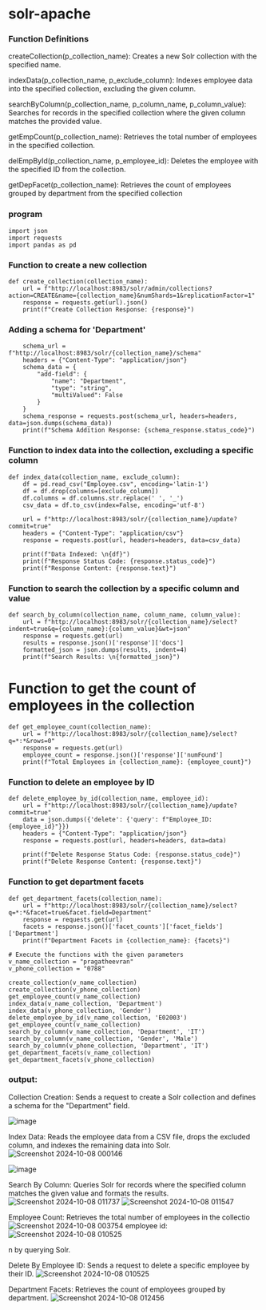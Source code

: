 # solr-apache
### Function Definitions
createCollection(p_collection_name):
Creates a new Solr collection with the specified name.

indexData(p_collection_name, p_exclude_column):
Indexes employee data into the specified collection, excluding the given column.

searchByColumn(p_collection_name, p_column_name, p_column_value):
Searches for records in the specified collection where the given column matches the provided value.

getEmpCount(p_collection_name):
Retrieves the total number of employees in the specified collection.

delEmpById(p_collection_name, p_employee_id):
Deletes the employee with the specified ID from the collection.

getDepFacet(p_collection_name):
Retrieves the count of employees grouped by department from the specified collection
### program
```
import json
import requests
import pandas as pd
```
### Function to create a new collection
```
def create_collection(collection_name):
    url = f"http://localhost:8983/solr/admin/collections?action=CREATE&name={collection_name}&numShards=1&replicationFactor=1"
    response = requests.get(url).json()
    print(f"Create Collection Response: {response}")
```
### Adding a schema for 'Department'
```
    schema_url = f"http://localhost:8983/solr/{collection_name}/schema"
    headers = {"Content-Type": "application/json"}
    schema_data = {
        "add-field": {
            "name": "Department",
            "type": "string",
            "multiValued": False
        }
    }
    schema_response = requests.post(schema_url, headers=headers, data=json.dumps(schema_data))
    print(f"Schema Addition Response: {schema_response.status_code}")
```
### Function to index data into the collection, excluding a specific column
```
def index_data(collection_name, exclude_column):
    df = pd.read_csv("Employee.csv", encoding='latin-1')
    df = df.drop(columns=[exclude_column])
    df.columns = df.columns.str.replace(' ', '_')
    csv_data = df.to_csv(index=False, encoding='utf-8')

    url = f"http://localhost:8983/solr/{collection_name}/update?commit=true"
    headers = {"Content-Type": "application/csv"}
    response = requests.post(url, headers=headers, data=csv_data)
    
    print(f"Data Indexed: \n{df}")
    print(f"Response Status Code: {response.status_code}")
    print(f"Response Content: {response.text}")
```
### Function to search the collection by a specific column and value
```
def search_by_column(collection_name, column_name, column_value):
    url = f"http://localhost:8983/solr/{collection_name}/select?indent=true&q={column_name}:{column_value}&wt=json"
    response = requests.get(url)
    results = response.json()['response']['docs']
    formatted_json = json.dumps(results, indent=4)
    print(f"Search Results: \n{formatted_json}")
```
# Function to get the count of employees in the collection
```
def get_employee_count(collection_name):
    url = f"http://localhost:8983/solr/{collection_name}/select?q=*:*&rows=0"
    response = requests.get(url)
    employee_count = response.json()['response']['numFound']
    print(f"Total Employees in {collection_name}: {employee_count}")
```
### Function to delete an employee by ID
```
def delete_employee_by_id(collection_name, employee_id):
    url = f"http://localhost:8983/solr/{collection_name}/update?commit=true"
    data = json.dumps({'delete': {'query': f"Employee_ID:{employee_id}"}})
    headers = {"Content-Type": "application/json"}
    response = requests.post(url, headers=headers, data=data)
    
    print(f"Delete Response Status Code: {response.status_code}")
    print(f"Delete Response Content: {response.text}")
```
### Function to get department facets
```
def get_department_facets(collection_name):
    url = f"http://localhost:8983/solr/{collection_name}/select?q=*:*&facet=true&facet.field=Department"
    response = requests.get(url)
    facets = response.json()['facet_counts']['facet_fields']['Department']
    print(f"Department Facets in {collection_name}: {facets}")

# Execute the functions with the given parameters
v_name_collection = "pragatheevran"
v_phone_collection = "0788"
```
```
create_collection(v_name_collection)
create_collection(v_phone_collection)
get_employee_count(v_name_collection)
index_data(v_name_collection, 'Department')
index_data(v_phone_collection, 'Gender')
delete_employee_by_id(v_name_collection, 'E02003')
get_employee_count(v_name_collection)
search_by_column(v_name_collection, 'Department', 'IT')
search_by_column(v_name_collection, 'Gender', 'Male')
search_by_column(v_phone_collection, 'Department', 'IT')
get_department_facets(v_name_collection)
get_department_facets(v_phone_collection)

```
### output:
Collection Creation:
Sends a request to create a Solr collection and defines a schema for the "Department" field.

![image](https://github.com/user-attachments/assets/0bd9fc9a-2acb-4126-b4bc-72be155f83c7)

Index Data:
Reads the employee data from a CSV file, drops the excluded column, and indexes the remaining data into Solr.
![Screenshot 2024-10-08 000146](https://github.com/user-attachments/assets/bd45c11d-4d78-4c44-9da4-dbb4a8b5a3a4)


![image](https://github.com/user-attachments/assets/cb402dfc-1e1d-4977-a9cb-9aae1e375740)

Search By Column:
Queries Solr for records where the specified column matches the given value and formats the results.
![Screenshot 2024-10-08 011737](https://github.com/user-attachments/assets/1c5ef8e0-cd2c-4e50-b9e2-6b6c67c728d3)
![Screenshot 2024-10-08 011547](https://github.com/user-attachments/assets/fd9ed3ed-f23c-439c-83c6-bdadb0f32221)


Employee Count:
Retrieves the total number of employees in the collectio![Screenshot 2024-10-08 003754](https://github.com/user-attachments/assets/b6c3e308-8a23-41a3-bb71-62d636aa3b4d)
employee id:
![Screenshot 2024-10-08 010525](https://github.com/user-attachments/assets/97657622-8c94-47e9-a662-1f7ec98e648a)

n by querying Solr.

Delete By Employee ID:
Sends a request to delete a specific employee by their ID.
![Screenshot 2024-10-08 010525](https://github.com/user-attachments/assets/47f3173b-0dc2-42aa-b65c-05dda33975c3)


Department Facets:
Retrieves the count of employees grouped by department.
![Screenshot 2024-10-08 012456](https://github.com/user-attachments/assets/6894cc96-6ab1-4f01-a948-f8b446e2cabb)

